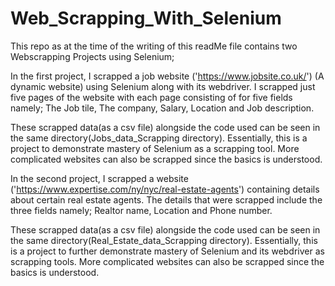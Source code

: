 # Web_Scrapping_With_Selenium
This repo as at the time of the writing of this readMe file contains two Webscrapping Projects using Selenium;

In the first project, I scrapped a job website ('https://www.jobsite.co.uk/') (A dynamic website) using Selenium along with its webdriver. I scrapped just five pages of the website with each page consisting of  for five fields namely; The Job tile, The company, Salary, Location and Job description.

These scrapped data(as a csv file) alongside the code used can be seen in the same directory(Jobs_data_Scrapping directory). Essentially, this is a project to demonstrate mastery of Selenium as a scrapping tool. More complicated websites can also be scrapped since the basics is understood.

In the second project, I scrapped a website ('https://www.expertise.com/ny/nyc/real-estate-agents') containing details about certain real estate agents. The details that were scrapped include the three fields namely; Realtor name, Location and Phone number.

These scrapped data(as a csv file) alongside the code used can be seen in the same directory(Real_Estate_data_Scrapping directory). Essentially, this is a project to further demonstrate mastery of Selenium and its webdriver as scrapping tools. More complicated websites can also be scrapped since the basics is understood.